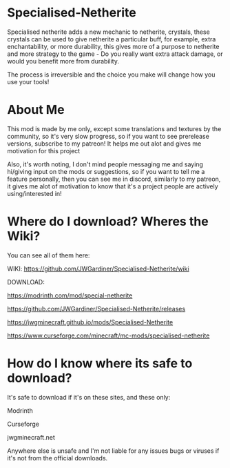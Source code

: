 # Specialised-Netherite

Specialised netherite adds a new mechanic to netherite, crystals, these crystals can be used to give netherite a particular buff, for example, extra enchantability, or more durability, this gives more of a purpose to netherite and more strategy to the game - Do you really want extra attack damage, or would you benefit more from durability.

The process is irreversible and the choice you make will change how you use your tools!

# About Me

This mod is made by me only, except some translations and textures by the community, so it's very slow progress, so if you want to see prerelease versions, subscribe to my patreon! It helps me out alot and gives me motivation for this project

Also, it's worth noting, I don't mind people messaging me and saying hi/giving input on the mods or suggestions, so if you want to tell me a feature personally, then you can see me in discord, similarly to my patreon, it gives me alot of motivation to know that it's a project people are actively using/interested in!

# Where do I download? Wheres the Wiki?

You can see all of them here:

WIKI: https://github.com/JWGardiner/Specialised-Netherite/wiki

DOWNLOAD:


https://modrinth.com/mod/special-netherite


https://github.com/JWGardiner/Specialised-Netherite/releases


https://jwgminecraft.github.io/mods/Specialised-Netherite


https://www.curseforge.com/minecraft/mc-mods/specialised-netherite

# How do I know where its safe to download?

It's safe to download if it's on these sites, and these only:

Modrinth

Curseforge

jwgminecraft.net

Anywhere else is unsafe and I'm not liable for any issues bugs or viruses if it's not from the official downloads.
